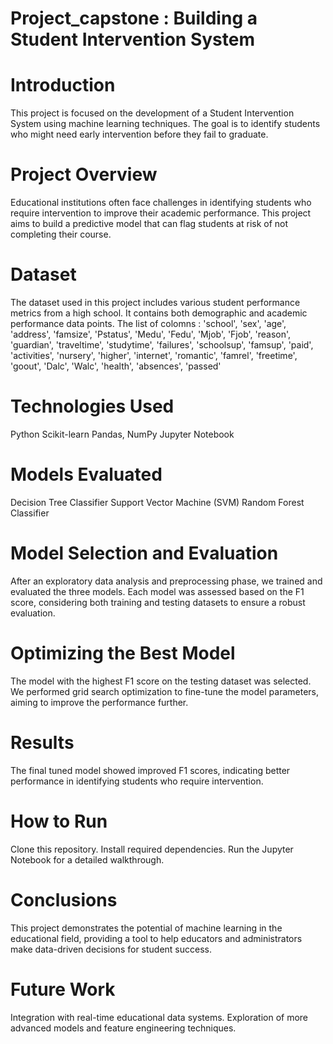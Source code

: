 # Project_capstone : Building a Student Intervention System

# Introduction
This project is focused on the development of a Student Intervention System using machine learning techniques. The goal is to identify students who might need early intervention before they fail to graduate.

# Project Overview
Educational institutions often face challenges in identifying students who require intervention to improve their academic performance. This project aims to build a predictive model that can flag students at risk of not completing their course.

# Dataset
The dataset used in this project includes various student performance metrics from a high school. It contains both demographic and academic performance data points.
The list of colomns :  'school', 'sex', 'age', 'address', 'famsize', 'Pstatus', 'Medu', 'Fedu',        'Mjob', 'Fjob', 'reason', 'guardian', 'traveltime', 'studytime',
       'failures', 'schoolsup', 'famsup', 'paid', 'activities', 'nursery', 'higher', 'internet', 'romantic', 'famrel', 'freetime', 'goout', 'Dalc',        'Walc', 'health', 'absences', 'passed'

# Technologies Used
Python
Scikit-learn
Pandas, NumPy
Jupyter Notebook

# Models Evaluated
Decision Tree Classifier
Support Vector Machine (SVM)
Random Forest Classifier

# Model Selection and Evaluation
After an exploratory data analysis and preprocessing phase, we trained and evaluated the three models. Each model was assessed based on the F1 score, considering both training and testing datasets to ensure a robust evaluation.

# Optimizing the Best Model
The model with the highest F1 score on the testing dataset was selected. We performed grid search optimization to fine-tune the model parameters, aiming to improve the performance further.

# Results
The final tuned model showed improved F1 scores, indicating better performance in identifying students who require intervention.

# How to Run
Clone this repository.
Install required dependencies.
Run the Jupyter Notebook for a detailed walkthrough.

# Conclusions
This project demonstrates the potential of machine learning in the educational field, providing a tool to help educators and administrators make data-driven decisions for student success.

# Future Work
Integration with real-time educational data systems.
Exploration of more advanced models and feature engineering techniques.
